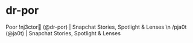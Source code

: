# dr-por
Poor !nj3ctor💉 (@dr-por) | Snapchat Stories, Spotlight &amp; Lenses
\n
/pja0t (@ja0t) | Snapchat Stories, Spotlight &amp; Lenses
